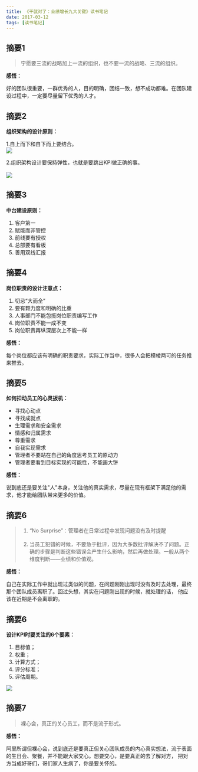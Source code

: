 ```yaml
---
title: 《干就对了：业绩增长九大关键》读书笔记
date: 2017-03-12 
tags: [读书笔记]
---
```


## 摘要1

> 宁愿要三流的战略加上一流的组织，也不要一流的战略、三流的组织。
 
**感悟：** 

好的团队很重要，一群优秀的人，目的明确，团结一致，想不成功都难。在团队建设过程中，一定要尽量留下优秀的人才。


## 摘要2

**组织架构的设计原则：**

1.自上而下和自下而上要结合。
<br/>
![](./book_1.png)

2.组织架构设计要保持弹性，也就是要跳出KPI做正确的事。<br/>
<br/>
![](./book_2.png)

## 摘要3

**中台建设原则：**

1. 客户第一
2. 赋能而非管控
3. 前线要有授权
4. 总部要有看板
5. 善用双线汇报

## 摘要4

**岗位职责的设计注意点：**

1. 切忌“大而全”
2. 要有颗力度和明确的比重
3. 人事部门不能包揽岗位职责编写工作
4. 岗位职责不能一成不变
5. 岗位职责再纵深层次上不能一样

**感悟：** 

每个岗位都应该有明确的职责要求，实际工作当中，很多人会把模棱两可的任务推来推去。

## 摘要5

**如何扣动员工的心灵扳机：**

- 寻找心动点
- 寻找成就点
- 生理需求和安全需求
- 情感和归属需求
- 尊重需求
- 自我实现需求
- 管理者不要站在自己的角度思考员工的原动力
- 管理者要看到目标实现的可能性，不能画大饼

**感悟：**

说到底还是要关注"人"本身，关注他的真实需求，尽量在现有框架下满足他的需求，他才能给团队带来更多的价值。

## 摘要6

> 1. “No Surprise”：管理者在日常过程中发现问题没有及时提醒<br/><br/>
> 2. 当员工犯错的时候，不要急于批评，因为大多数批评解决不了问题。正确的步骤是判断这些错误会产生什么影响，然后再做处理。一般从两个维度判断——业绩和价值观。

**感悟：**

自己在实际工作中就出现过类似的问题，在问题刚刚出现时没有及时去处理，最终那个团队成员离职了。回过头想，其实在问题刚出现的时候，就处理的话，
他应该在近期是不会离职的。

## 摘要6

**设计KPI时要关注的6个要素：**

1. 目标值；
2. 权重；
3. 计算方式；
4. 评分标准；
5. 评估周期。

![](./book_3.png)

## 摘要7

> 裸心会，真正的关心员工，而不是流于形式。

**感悟：**

阿里所谓但裸心会，说到底还是要真正但关心团队成员的内心真实想法，流于表面的生日会、聚餐，并不能跟大家交心。想要交心，是要真正的去了解对方，
把对方当成好哥们，哥们家人生病了，你是要关怀的。